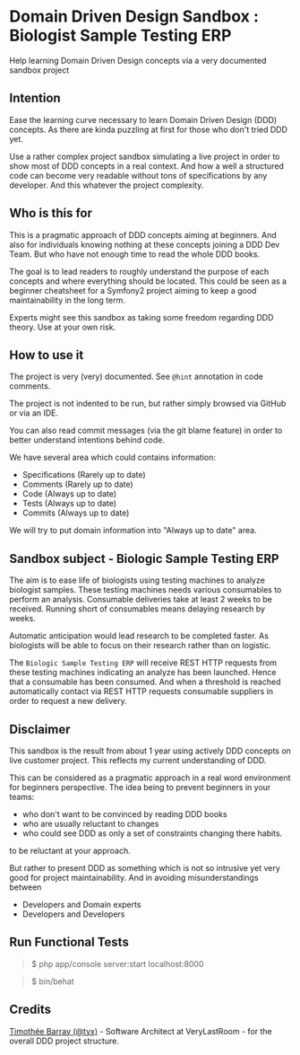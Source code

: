 # Domain Driven Design Sandbox : Biologist Sample Testing ERP

Help learning Domain Driven Design concepts via a very documented sandbox project

## Intention

Ease the learning curve necessary to learn Domain Driven Design (DDD) concepts.
As there are kinda puzzling at first for those who don't tried DDD yet.

Use a rather complex project sandbox simulating a live project in order to show most of DDD concepts in a real context.
And how a well a structured code can become very readable without tons of specifications by any developer.
And this whatever the project complexity.

## Who is this for

This is a pragmatic approach of DDD concepts aiming at beginners.
And also for individuals knowing nothing at these concepts joining a DDD Dev Team.
But who have not enough time to read the whole DDD books.

The goal is to lead readers to roughly understand the purpose of each concepts and where everything should be located.
This could be seen as a beginner cheatsheet for a Symfony2 project aiming to keep a good maintainability in the long term.


Experts might see this sandbox as taking some freedom regarding DDD theory.
Use at your own risk.

## How to use it

The project is very (very) documented.
See `@hint` annotation in code comments.

The project is not indented to be run, but rather simply browsed via GitHub or via an IDE.

You can also read commit messages (via the git blame feature) in order to better understand intentions behind code.

We have several area which could contains information:

- Specifications (Rarely up to date)
- Comments (Rarely up to date)
- Code (Always up to date)
- Tests (Always up to date)
- Commits (Always up to date)

We will try to put domain information into "Always up to date" area.

## Sandbox subject - Biologic Sample Testing ERP

The aim is to ease life of biologists using testing machines to analyze biologist samples.
These testing machines needs various consumables to perform an analysis.
Consumable deliveries take at least 2 weeks to be received.
Running short of consumables means delaying research by weeks.

Automatic anticipation would lead research to be completed faster.
As biologists will be able to focus on their research rather than on logistic.

The `Biologic Sample Testing ERP` will receive REST HTTP requests from these testing machines indicating an analyze has been launched.
Hence that a consumable has been consumed.
And when a threshold is reached automatically contact via REST HTTP requests consumable suppliers in order to request a new delivery.

## Disclaimer

This sandbox is the result from about 1 year using actively DDD concepts on live customer project.
This reflects my current understanding of DDD.

This can be considered as a pragmatic approach in a real word environment for beginners perspective.
The idea being to prevent beginners in your teams:
- who don't want to be convinced by reading DDD books
- who are usually reluctant to changes
- who could see DDD as only a set of constraints changing there habits.

to be reluctant at your approach.

But rather to present DDD as something which is not so intrusive yet very good for project maintainability.
And in avoiding misunderstandings between
- Developers and Domain experts
- Developers and Developers

## Run Functional Tests

> $ php app/console server:start localhost:8000

> $ bin/behat


## Credits

[Timothée Barray (@tyx)](https://github.com/tyx) - Software Architect at VeryLastRoom - for the overall DDD project structure.
